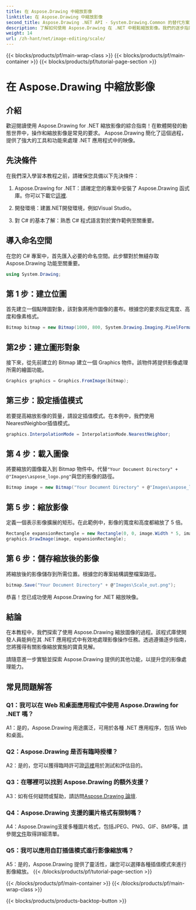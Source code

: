 ```yaml
---
title: 在 Aspose.Drawing 中縮放影像
linktitle: 在 Aspose.Drawing 中縮放影像
second_title: Aspose.Drawing .NET API - System.Drawing.Common 的替代方案
description: 了解如何使用 Aspose.Drawing 在 .NET 中輕鬆縮放影像。我們的逐步指南可確保無縫集成，提供強大的影像處理功能。
weight: 14
url: /zh-hant/net/image-editing/scale/
---
```


{{< blocks/products/pf/main-wrap-class >}}
{{< blocks/products/pf/main-container >}}
{{< blocks/products/pf/tutorial-page-section >}}

# 在 Aspose.Drawing 中縮放影像

## 介紹

歡迎閱讀使用 Aspose.Drawing for .NET 縮放影像的綜合指南！在軟體開發的動態世界中，操作和縮放影像是常見的要求。 Aspose.Drawing 簡化了這個過程，提供了強大的工具和功能來處理 .NET 應用程式中的映像。

## 先決條件

在我們深入學習本教程之前，請確保您具備以下先決條件：

1.  Aspose.Drawing for .NET：請確定您的專案中安裝了 Aspose.Drawing 函式庫。你可以下載它[這裡](https://releases.aspose.com/drawing/net/).

2. 開發環境：建置.NET開發環境，例如Visual Studio。

3. 對 C# 的基本了解：熟悉 C# 程式語言對於實作範例至關重要。

## 導入命名空間

在您的 C# 專案中，首先匯入必要的命名空間。此步驟對於無縫存取 Aspose.Drawing 功能至關重要。

```csharp
using System.Drawing;
```

## 第 1 步：建立位圖

首先建立一個點陣圖對象，該對象將用作圖像的畫布。根據您的要求指定寬度、高度和像素格式。

```csharp
Bitmap bitmap = new Bitmap(1000, 800, System.Drawing.Imaging.PixelFormat.Format32bppPArgb);
```

## 第2步：建立圖形對象

接下來，從先前建立的 Bitmap 建立一個 Graphics 物件。該物件將提供影像處理所需的繪圖功能。

```csharp
Graphics graphics = Graphics.FromImage(bitmap);
```

## 第三步：設定插值模式

若要提高縮放影像的質量，請設定插值模式。在本例中，我們使用NearestNeighbor插值模式。

```csharp
graphics.InterpolationMode = InterpolationMode.NearestNeighbor;
```

## 第 4 步：載入圖像

將要縮放的圖像載入到 Bitmap 物件中。代替`"Your Document Directory" + @"Images\aspose_logo.png"`與您的影像的路徑。

```csharp
Bitmap image = new Bitmap("Your Document Directory" + @"Images\aspose_logo.png");
```

## 第 5 步：縮放影像

定義一個表示影像擴展的矩形。在此範例中，影像的寬度和高度都縮放了 5 倍。

```csharp
Rectangle expansionRectangle = new Rectangle(0, 0, image.Width * 5, image.Height * 5);
graphics.DrawImage(image, expansionRectangle);
```

## 第 6 步：儲存縮放後的影像

將縮放後的影像儲存到所需位置。根據您的專案結構調整檔案路徑。

```csharp
bitmap.Save("Your Document Directory" + @"Images\Scale_out.png");
```

恭喜！您已成功使用 Aspose.Drawing for .NET 縮放映像。

## 結論

在本教程中，我們探索了使用 Aspose.Drawing 縮放圖像的過程。該程式庫使開發人員能夠在其 .NET 應用程式中有效地處理影像操作任務。透過遵循逐步指南，您將獲得有關影像縮放實施的寶貴見解。

請隨意進一步實驗並探索 Aspose.Drawing 提供的其他功能，以提升您的影像處理能力。

## 常見問題解答

### Q1：我可以在 Web 和桌面應用程式中使用 Aspose.Drawing for .NET 嗎？

A1：是的，Aspose.Drawing 用途廣泛，可用於各種 .NET 應用程序，包括 Web 和桌面。

### Q2：Aspose.Drawing 是否有臨時授權？

 A2：是的，您可以獲得臨時許可證[這裡](https://purchase.aspose.com/temporary-license/)用於測試和評估目的。

### Q3：在哪裡可以找到 Aspose.Drawing 的額外支援？

 A3：如有任何疑問或幫助，請訪問[Aspose.Drawing 論壇](https://forum.aspose.com/c/diagram/17).

### Q4：Aspose.Drawing 支援的圖片格式有限制嗎？

 A4：Aspose.Drawing支援多種圖片格式，包括JPEG、PNG、GIF、BMP等。請參閱[文件](https://reference.aspose.com/drawing/net/)取得詳細清單。

### Q5：我可以應用自訂插值模式進行影像縮放嗎？

A5：是的，Aspose.Drawing 提供了靈活性，讓您可以選擇各種插值模式來進行影像縮放。
{{< /blocks/products/pf/tutorial-page-section >}}

{{< /blocks/products/pf/main-container >}}
{{< /blocks/products/pf/main-wrap-class >}}

{{< blocks/products/products-backtop-button >}}
